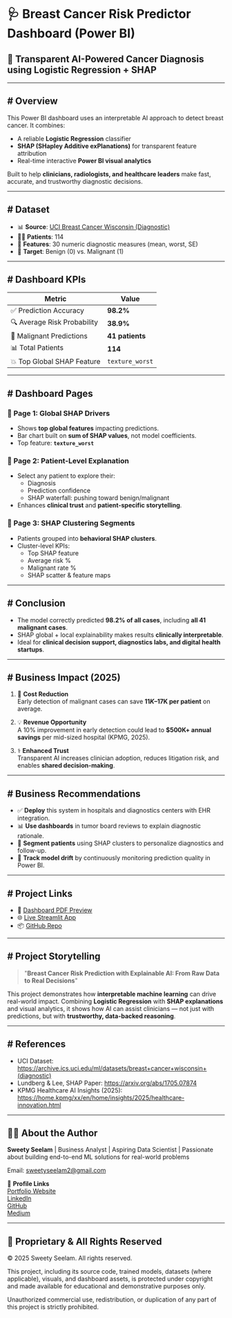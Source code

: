 # 🩺 Breast Cancer Risk Predictor Dashboard (Power BI)

## 🎯 Transparent AI-Powered Cancer Diagnosis using Logistic Regression + SHAP

---

## # Overview

This Power BI dashboard uses an interpretable AI approach to detect breast cancer. It combines:

- A reliable **Logistic Regression** classifier
- **SHAP (SHapley Additive exPlanations)** for transparent feature attribution
- Real-time interactive **Power BI visual analytics**

Built to help **clinicians, radiologists, and healthcare leaders** make fast, accurate, and trustworthy diagnostic decisions.

---

## # Dataset

- 📊 **Source**: [UCI Breast Cancer Wisconsin (Diagnostic)](https://archive.ics.uci.edu/ml/datasets/breast+cancer+wisconsin+(diagnostic))
- 👩‍⚕️ **Patients**: 114
- 🧬 **Features**: 30 numeric diagnostic measures (mean, worst, SE)
- 🎯 **Target**: Benign (0) vs. Malignant (1)

---

## # Dashboard KPIs

| Metric                        | Value           |
|------------------------------|-----------------|
| ✅ Prediction Accuracy        | **98.2%**       |
| 🔍 Average Risk Probability   | **38.9%**       |
| 🔬 Malignant Predictions      | **41 patients** |
| 📊 Total Patients             | **114**         |
| 💥 Top Global SHAP Feature    | `texture_worst` |

---

## # Dashboard Pages

### 🔹 Page 1: Global SHAP Drivers
- Shows **top global features** impacting predictions.
- Bar chart built on **sum of SHAP values**, not model coefficients.
- Top feature: **`texture_worst`**

### 🔹 Page 2: Patient-Level Explanation
- Select any patient to explore their:
  - Diagnosis
  - Prediction confidence
  - SHAP waterfall: pushing toward benign/malignant
- Enhances **clinical trust** and **patient-specific storytelling**.

### 🔹 Page 3: SHAP Clustering Segments
- Patients grouped into **behavioral SHAP clusters**.
- Cluster-level KPIs:
  - Top SHAP feature
  - Average risk %
  - Malignant rate %
  - SHAP scatter & feature maps

---

## # Conclusion

- The model correctly predicted **98.2% of all cases**, including **all 41 malignant cases**.
- SHAP global + local explainability makes results **clinically interpretable**.
- Ideal for **clinical decision support, diagnostics labs, and digital health startups**.

---

## # Business Impact (2025)

1. 💸 **Cost Reduction**  
   Early detection of malignant cases can save **$11K–$17K per patient** on average.

2. 💡 **Revenue Opportunity**  
   A 10% improvement in early detection could lead to **$500K+ annual savings** per mid-sized hospital (KPMG, 2025).

3. ⚕️ **Enhanced Trust**  
   Transparent AI increases clinician adoption, reduces litigation risk, and enables **shared decision-making**.

---

## # Business Recommendations

- ✅ **Deploy** this system in hospitals and diagnostics centers with EHR integration.
- 📊 **Use dashboards** in tumor board reviews to explain diagnostic rationale.
- 🧠 **Segment patients** using SHAP clusters to personalize diagnostics and follow-up.
- 🔄 **Track model drift** by continuously monitoring prediction quality in Power BI.

---

## # Project Links

- 📄 [Dashboard PDF Preview](https://github.com/SweetySeelam2/Breast-Cancer-Risk-Predictor/blob/main/Breast%20Cancer%20Prediction.pdf)
- 🌐 [Live Streamlit App](https://livedata-breastcancer-predictor.streamlit.app/)
- 📦 [GitHub Repo](https://github.com/SweetySeelam2/Breast-Cancer-Risk-Predictor)

---

## # Project Storytelling

> "**Breast Cancer Risk Prediction with Explainable AI: From Raw Data to Real Decisions**"

This project demonstrates how **interpretable machine learning** can drive real-world impact. Combining **Logistic Regression** with **SHAP explanations** and visual analytics, it shows how AI can assist clinicians — not just with predictions, but with **trustworthy, data-backed reasoning**.

---

## # References

- UCI Dataset: https://archive.ics.uci.edu/ml/datasets/breast+cancer+wisconsin+(diagnostic)  
- Lundberg & Lee, SHAP Paper: https://arxiv.org/abs/1705.07874  
- KPMG Healthcare AI Insights (2025): https://home.kpmg/xx/en/home/insights/2025/healthcare-innovation.html

---

## 👩‍💼 About the Author    

**Sweety Seelam** | Business Analyst | Aspiring Data Scientist | Passionate about building end-to-end ML solutions for real-world problems                                                                                                      
                                                                                                                                           
Email: sweetyseelam2@gmail.com                                                   

🔗 **Profile Links**                                                                                                                                                                       
[Portfolio Website](https://sweetyseelam2.github.io/SweetySeelam.github.io/)                                                         
[LinkedIn](https://www.linkedin.com/in/sweetyrao670/)                                                                   
[GitHub](https://github.com/SweetySeelam2)                                                             
[Medium](https://medium.com/@sweetyseelam)

---

## 🔐 Proprietary & All Rights Reserved
© 2025 Sweety Seelam. All rights reserved.

This project, including its source code, trained models, datasets (where applicable), visuals, and dashboard assets, is protected under copyright and made available for educational and demonstrative purposes only.

Unauthorized commercial use, redistribution, or duplication of any part of this project is strictly prohibited.
